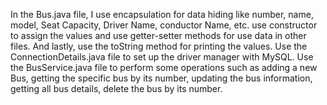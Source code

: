 In the Bus.java file, I use encapsulation for data hiding like number, name, model, Seat Capacity, Driver Name, conductor Name, etc.
use constructor to assign the values and use getter-setter methods for use data in other files. And lastly, use the toString method for printing the values.
Use the ConnectionDetails.java file to set up the driver manager with MySQL.
Use the BusService.java file to perform some operations such as adding a new Bus, getting the specific bus by its number, updating the bus information, getting all bus details, delete the bus by its number.

